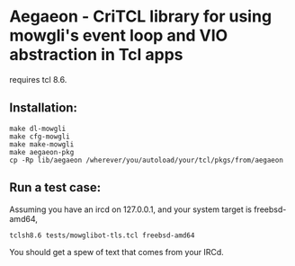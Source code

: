 # Aegaeon - CriTCL library for using mowgli's event loop and VIO abstraction in Tcl apps

requires tcl 8.6.

## Installation:

    make dl-mowgli
    make cfg-mowgli
    make make-mowgli
    make aegaeon-pkg
    cp -Rp lib/aegaeon /wherever/you/autoload/your/tcl/pkgs/from/aegaeon

## Run a test case:

Assuming you have an ircd on 127.0.0.1, and your system target is freebsd-amd64,

    tclsh8.6 tests/mowglibot-tls.tcl freebsd-amd64

You should get a spew of text that comes from your IRCd.
